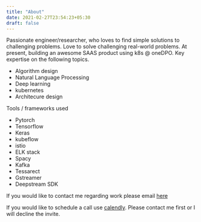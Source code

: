 ```yaml
---
title: "About"
date: 2021-02-27T23:54:23+05:30
draft: false
---
```


Passionate engineer/researcher, who loves to find simple solutions to challenging problems. Love to solve challenging real-world problems. At present, building an awesome SAAS product using k8s @ oneDPO. Key expertise on the following topics.

- Algorithm design
- Natural Language Processing
- Deep learning
- kubernetes
- Architecure design

Tools / frameworks used

- Pytorch
- Tensorflow
- Keras
- kubeflow
- istio
- ELK stack
- Spacy
- Kafka
- Tessarect
- Gstreamer
- Deepstream SDK

If you would like to contact me regarding work please email [here](mailto:nareshganesan@insightstream.dev)

If you would like to schedule a call use [calendly]. Please contact me first or I will decline the invite.

[calendly]: https://calendly.com/nareshkumarganesan/30min
